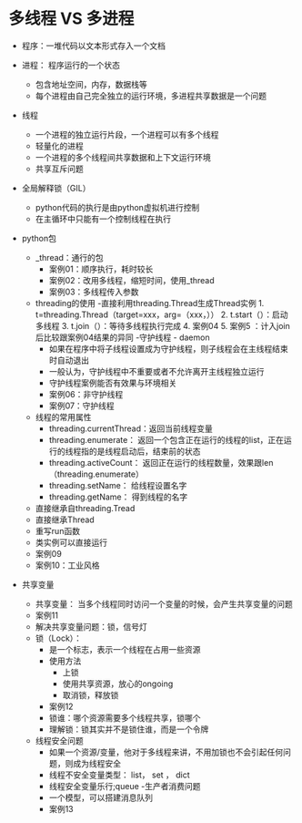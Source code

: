 # 多线程 VS 多进程
- 程序：一堆代码以文本形式存入一个文档
- 进程： 程序运行的一个状态
    - 包含地址空间，内存，数据栈等
    - 每个进程由自己完全独立的运行环境，多进程共享数据是一个问题
- 线程
    - 一个进程的独立运行片段，一个进程可以有多个线程
    - 轻量化的进程
    - 一个进程的多个线程间共享数据和上下文运行环境
    - 共享互斥问题
- 全局解释锁（GIL）
    - python代码的执行是由python虚拟机进行控制
    - 在主循环中只能有一个控制线程在执行
    
- python包
    - _thread：通行的包
        - 案例01：顺序执行，耗时较长
        - 案例02：改用多线程，缩短时间，使用_thread
        - 案例03：多线程传入参数
    - threading的使用
        -直接利用threading.Thread生成Thread实例
            1. t=threading.Thread（target=xxx，arg=（xxx，））
            2. t.start（）：启动多线程
            3. t.join（）：等待多线程执行完成
            4. 案例04
            5. 案例5 ：计入join后比较跟案例04结果的异同
    -守护线程 - daemon
        - 如果在程序中将子线程设置成为守护线程，则子线程会在主线程结束时自动退出
        - 一般认为，守护线程中不重要或者不允许离开主线程独立运行
        - 守护线程案例能否有效果与环境相关
        - 案例06：非守护线程
        - 案例07：守护线程
    - 线程的常用属性
        - threading.currentThread：返回当前线程变量
        - threading.enumerate： 返回一个包含正在运行的线程的list，正在运行的线程指的是线程启动后，结束前的状态
        - threading.activeCount： 返回正在运行的线程数量，效果跟len（threading.enumerate）
        - threading.setName： 给线程设置名字
        - threading.getName： 得到线程的名字
    - 直接继承自threading.Tread
    - 直接继承Thread
    - 重写run函数
    - 类实例可以直接运行
    - 案例09
    - 案例10：工业风格
 - 共享变量
    - 共享变量： 当多个线程同时访问一个变量的时候，会产生共享变量的问题
    - 案例11
    - 解决共享变量问题：锁，信号灯
    - 锁（Lock）：
        - 是一个标志，表示一个线程在占用一些资源
        - 使用方法
            - 上锁
            - 使用共享资源，放心的ongoing
            - 取消锁，释放锁
        - 案例12
        - 锁谁：哪个资源需要多个线程共享，锁哪个
        - 理解锁：锁其实并不是锁住谁，而是一个令牌
    - 线程安全问题
        - 如果一个资源/变量，他对于多线程来讲，不用加锁也不会引起任何问题，则成为线程安全
        - 线程不安全变量类型： list， set ， dict
        - 线程安全变量乐行;queue 
    -生产者消费问题
        - 一个模型，可以搭建消息队列
        - 案例13